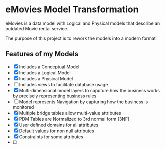 # eMovies Model Transformation

eMovies is a data model with Logical and Physical models that describe an outdated Movie rental service.

The purpose of this project is to rework the models into a modern format

## Features of my Models

- [X] Includes a Conceptual Model
- [X] Includes a Logical Model
- [X] Includes a Physical Model
- [ ] Includes views to facilitate database usage
- [X] Multi-dimensional model layers to caputure how the business works by precisely representing business rules
- [ ] Model represents Navigation by capturing how the business is monitored
- [X] Multiple bridge tables allow multi-value attributes
- [X] PDM Tables are Normalized to 3rd normal form (3NF)
- [X] User defined domains for all attributes
- [X] Default values for non null attributes
- [X] Constraints for some attributes
- [ ]  


